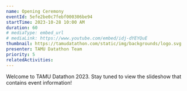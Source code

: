 ```yaml
---
name: Opening Ceremony
eventId: 5efe2be0c7febf000306be94
startTime: 2023-10-28 10:00 AM
duration: 60
# mediaType: embed_url
# mediaLink: https://www.youtube.com/embed/idj-dYEYQuE 
thumbnail: https://tamudatathon.com/static/img/backgrounds/logo.svg
presenter: TAMU Datathon Team
priority: 5
relatedActivities:
---
```

Welcome to TAMU Datathon 2023. Stay tuned to view the slideshow that contains event information!